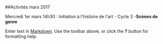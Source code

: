 ##Activités mars 2017

Mercredi 1er mars 14h30 : Initiation à l'histoire de l'art - Cycle 3 -**Scènes de genre**

Enter text in [Markdown](http://daringfireball.net/projects/markdown/). Use the toolbar above, or click the **?** button for formatting help.
